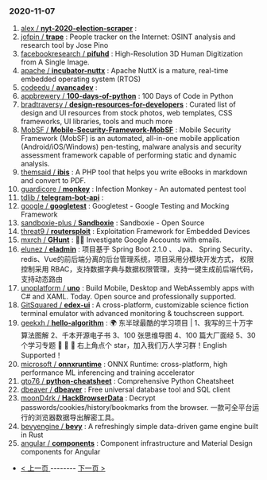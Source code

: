 ### 2020-11-07 
1. [
        alex /
**nyt-2020-election-scraper**](https://github.com/alex/nyt-2020-election-scraper) : 
1. [
        jofpin /
**trape**](https://github.com/jofpin/trape) : People tracker on the Internet: OSINT analysis and research tool by Jose Pino
1. [
        facebookresearch /
**pifuhd**](https://github.com/facebookresearch/pifuhd) : High-Resolution 3D Human Digitization from A Single Image.
1. [
        apache /
**incubator-nuttx**](https://github.com/apache/incubator-nuttx) : Apache NuttX is a mature, real-time embedded operating system (RTOS)
1. [
        codeedu /
**avancadev**](https://github.com/codeedu/avancadev) : 
1. [
        appbrewery /
**100-days-of-python**](https://github.com/appbrewery/100-days-of-python) : 100 Days of Code in Python
1. [
        bradtraversy /
**design-resources-for-developers**](https://github.com/bradtraversy/design-resources-for-developers) : Curated list of design and UI resources from stock photos, web templates, CSS frameworks, UI libraries, tools and much more
1. [
        MobSF /
**Mobile-Security-Framework-MobSF**](https://github.com/MobSF/Mobile-Security-Framework-MobSF) : Mobile Security Framework (MobSF) is an automated, all-in-one mobile application (Android/iOS/Windows) pen-testing, malware analysis and security assessment framework capable of performing static and dynamic analysis.
1. [
        themsaid /
**ibis**](https://github.com/themsaid/ibis) : A PHP tool that helps you write eBooks in markdown and convert to PDF.
1. [
        guardicore /
**monkey**](https://github.com/guardicore/monkey) : Infection Monkey - An automated pentest tool
1. [
        tdlib /
**telegram-bot-api**](https://github.com/tdlib/telegram-bot-api) : 
1. [
        google /
**googletest**](https://github.com/google/googletest) : Googletest - Google Testing and Mocking Framework
1. [
        sandboxie-plus /
**Sandboxie**](https://github.com/sandboxie-plus/Sandboxie) : Sandboxie - Open Source
1. [
        threat9 /
**routersploit**](https://github.com/threat9/routersploit) : Exploitation Framework for Embedded Devices
1. [
        mxrch /
**GHunt**](https://github.com/mxrch/GHunt) : 🕵️‍♂️ Investigate Google Accounts with emails.
1. [
        elunez /
**eladmin**](https://github.com/elunez/eladmin) : 项目基于 Spring Boot 2.1.0 、 Jpa、 Spring Security、redis、Vue的前后端分离的后台管理系统，项目采用分模块开发方式， 权限控制采用 RBAC，支持数据字典与数据权限管理，支持一键生成前后端代码，支持动态路由
1. [
        unoplatform /
**uno**](https://github.com/unoplatform/uno) : Build Mobile, Desktop and WebAssembly apps with C# and XAML. Today. Open source and professionally supported.
1. [
        GitSquared /
**edex-ui**](https://github.com/GitSquared/edex-ui) : A cross-platform, customizable science fiction terminal emulator with advanced monitoring & touchscreen support.
1. [
        geekxh /
**hello-algorithm**](https://github.com/geekxh/hello-algorithm) : 🌍 东半球最酷的学习项目 | 1、我写的三十万字算法图解 2、千本开源电子书 3、100 张思维导图 4、100 篇大厂面经 5、30 个学习专题 🚀 🚀 🚀 右上角点个 star，加入我们万人学习群！English Supported！
1. [
        microsoft /
**onnxruntime**](https://github.com/microsoft/onnxruntime) : ONNX Runtime: cross-platform, high performance ML inferencing and training accelerator
1. [
        gto76 /
**python-cheatsheet**](https://github.com/gto76/python-cheatsheet) : Comprehensive Python Cheatsheet
1. [
        dbeaver /
**dbeaver**](https://github.com/dbeaver/dbeaver) : Free universal database tool and SQL client
1. [
        moonD4rk /
**HackBrowserData**](https://github.com/moonD4rk/HackBrowserData) : Decrypt passwords/cookies/history/bookmarks from the browser. 一款可全平台运行的浏览器数据导出解密工具。
1. [
        bevyengine /
**bevy**](https://github.com/bevyengine/bevy) : A refreshingly simple data-driven game engine built in Rust
1. [
        angular /
**components**](https://github.com/angular/components) : Component infrastructure and Material Design components for Angular 

- [ < 上一页 ](https://github.com/able8/github-trending-daily-record/blob/master/2020-11-06.md) -------- [ 下一页 > ](https://github.com/able8/github-trending-daily-record/blob/master/2020-11-08.md)